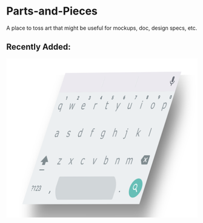 # Parts-and-Pieces
A place to toss art that might be useful for mockups, doc, design specs, etc.

## Recently Added:

<a href="https://github.com/KeithPinson/Parts-and-Pieces/blob/master/svg/Narrow%20Android%20Keyboard%20-%20Lollipop.svg"><img alt="Tilted Image of Narrow Android Keyboard" src="https://github.com/KeithPinson/Parts-and-Pieces/blob/master/assets/Narrow%20Android%20Keyboard%20-%20Lollipop.png?raw=true" title="SVG of a Narrow Android Keyboard"></a>

